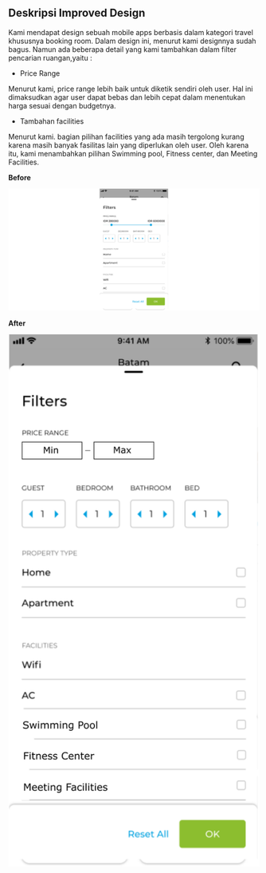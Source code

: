 ## Deskripsi Improved Design
Kami mendapat design sebuah mobile apps berbasis dalam kategori travel khususnya booking room. Dalam design ini, menurut kami designnya sudah bagus. Namun ada beberapa detail yang kami tambahkan dalam filter pencarian ruangan,yaitu :

- Price Range

Menurut kami, price range lebih baik untuk diketik sendiri oleh user. Hal ini dimaksudkan agar user dapat bebas dan lebih cepat dalam menentukan harga sesuai dengan budgetnya.

- Tambahan facilities

Menurut kami. bagian pilihan facilities yang ada masih tergolong kurang karena masih banyak fasilitas lain yang diperlukan oleh user. Oleh karena itu, kami menambahkan pilihan Swimming pool, Fitness center, dan Meeting Facilities. 

**Before**

<img src="https://github.com/diyahanggraeny/IMK-Assignment1/blob/master/Task-2/interviwee-design-items/filter-room.png" width="900">

**After**

<img src="https://github.com/diyahanggraeny/IMK-Assignment1/blob/master/Task-2/improved-design/Improvement.png" width="900">
